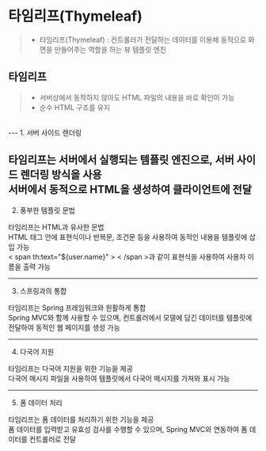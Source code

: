 타임리프(Thymeleaf)
===
> - 타임리프(Thymeleaf) : 컨트롤러가 전달하는 데이터를 이용해 동적으로 화면을 만들어주는 역할을 하는 뷰 템플릿 엔진

타임리프
---
> - 서버상에서 동작하지 않아도 HTML 파일의 내용을 바로 확인이 가능
> - 순수 HTML 구조를 유지
<br>
---
1. 서버 사이드 렌더링

타임리프는 서버에서 실행되는 템플릿 엔진으로, 서버 사이드 렌더링 방식을 사용  
서버에서 동적으로 HTML을 생성하여 클라이언트에 전달
---
2. 풍부한 템플릿 문법


타임리프는 HTML과 유사한 문법  
HTML 태그 안에 표현식이나 반복문, 조건문 등을 사용하여 동적인 내용을 템플릿에 삽입 가능  
< span th:text="${user.name}" > < /span >과 같이 표현식을 사용하여 사용자 이름을 출력 가능  

---
3. 스프링과의 통합

타임리프는 Spring 프레임워크와 원활하게 통합  
Spring MVC와 함께 사용할 수 있으며, 컨트롤러에서 모델에 담긴 데이터를 템플릿에 전달하여 동적인 웹 페이지를 생성 가능

---
4. 다국어 지원

타임리프는 다국어 지원을 위한 기능을 제공  
다국어 메시지 파일을 사용하여 템플릿에서 다국어 메시지를 가져와 표시 가능

---
5. 폼 데이터 처리

타임리프는 폼 데이터를 처리하기 위한 기능을 제공  
폼 데이터를 입력받고 유효성 검사를 수행할 수 있으며, Spring MVC와 연동하여 폼 데이터를 컨트롤러로 전달




